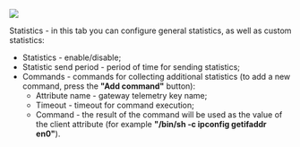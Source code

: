 ![](https://img.thingsboard.io/gateway/dashboard/gateway-dashboard-statistics-conf.png)

Statistics - in this tab you can configure general statistics, as well as custom statistics:
- Statistics - enable/disable;
- Statistic send period - period of time for sending statistics;
- Commands - commands for collecting additional statistics (to add a new command, press the **"Add command"** button):
  - Attribute name - gateway telemetry key name;
  - Timeout - timeout for command execution;
  - Command - the result of the command will be used as the value of the client attribute (for example **"/bin/sh -c ipconfig getifaddr en0"**).